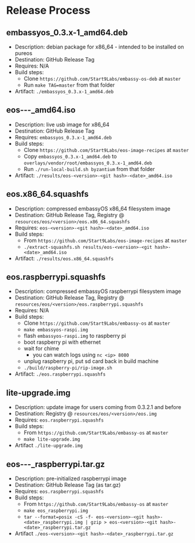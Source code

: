 # Release Process

## embassyos_0.3.x-1_amd64.deb

- Description: debian package for x86_64 - intended to be installed on pureos
- Destination: GitHub Release Tag
- Requires: N/A
- Build steps:
  - Clone `https://github.com/Start9Labs/embassy-os-deb` at `master`
  - Run `make TAG=master` from that folder
- Artifact: `./embassyos_0.3.x-1_amd64.deb`

## eos-<version>-<git hash>-<date>_amd64.iso

- Description: live usb image for x86_64
- Destination: GitHub Release Tag
- Requires: `embassyos_0.3.x-1_amd64.deb`
- Build steps:
  - Clone `https://github.com/Start9Labs/eos-image-recipes` at `master`
  - Copy `embassyos_0.3.x-1_amd64.deb` to
    `overlays/vendor/root/embassyos_0.3.x-1_amd64.deb`
  - Run `./run-local-build.sh byzantium` from that folder
- Artifact: `./results/eos-<version>-<git hash>-<date>_amd64.iso`

## eos.x86_64.squashfs

- Description: compressed embassyOS x86_64 filesystem image
- Destination: GitHub Release Tag, Registry @
  `resources/eos/<version>/eos.x86_64.squashfs`
- Requires: `eos-<version>-<git hash>-<date>_amd64.iso`
- Build steps:
  - From `https://github.com/Start9Labs/eos-image-recipes` at `master`
  - `./extract-squashfs.sh results/eos-<version>-<git hash>-<date>_amd64.iso`
- Artifact: `./results/eos.x86_64.squashfs`

## eos.raspberrypi.squashfs

- Description: compressed embassyOS raspberrypi filesystem image
- Destination: GitHub Release Tag, Registry @
  `resources/eos/<version>/eos.raspberrypi.squashfs`
- Requires: N/A
- Build steps:
  - Clone `https://github.com/Start9Labs/embassy-os` at `master`
  - `make embassyos-raspi.img`
  - flash `embassyos-raspi.img` to raspberry pi
  - boot raspberry pi with ethernet
  - wait for chime
    - you can watch logs using `nc <ip> 8080`
  - unplug raspberry pi, put sd card back in build machine
  - `./build/raspberry-pi/rip-image.sh`
- Artifact: `./eos.raspberrypi.squashfs`

## lite-upgrade.img

- Description: update image for users coming from 0.3.2.1 and before
- Destination: Registry @ `resources/eos/<version>/eos.img`
- Requires: `eos.raspberrypi.squashfs`
- Build steps:
  - From `https://github.com/Start9Labs/embassy-os` at `master`
  - `make lite-upgrade.img`
- Artifact `./lite-upgrade.img`

## eos-<version>-<git hash>-<date>_raspberrypi.tar.gz

- Description: pre-initialized raspberrypi image
- Destination: GitHub Release Tag (as tar.gz)
- Requires: `eos.raspberrypi.squashfs`
- Build steps:
  - From `https://github.com/Start9Labs/embassy-os` at `master`
  - `make eos_raspberrypi.img`
  - `tar --format=posix -cS -f- eos-<version>-<git hash>-<date>_raspberrypi.img | gzip > eos-<version>-<git hash>-<date>_raspberrypi.tar.gz`
- Artifact `./eos-<version>-<git hash>-<date>_raspberrypi.tar.gz`
